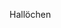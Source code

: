 Hallöchen

<!---
cansthing/cansthing is a ✨ special ✨ repository because its `README.md` (this file) appears on your GitHub profile.
You can click the Preview link to take a look at your changes.
--->
